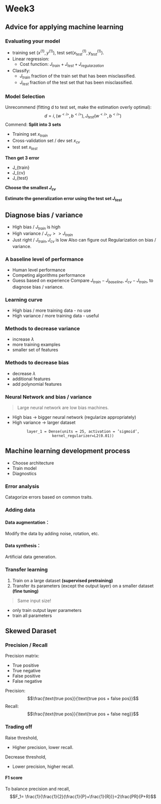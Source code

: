 # Week3 
## Advice for applying machine learning
### Evaluating your model
* training set $(x^{(1)},y^{(1)})$, test set$(x_{test}^{(1)},y_{test}^{(1)})$.
* Linear regression:
  * Cost function: $J_{train}+J_{test}+J_{regularzation}$
* Classify:
  * $J_{train}$ fraction of the train set that has been misclassified.
  * $J_{test}$ fraction of the test set that has been misclassified.

### Model Selection
Unrecommend (fitting d to test set, make the estimation overly optimal):
$$d=i, (w^{<i>},b^{<i>}), J_{test}(w^{<i>},b^{<i>})$$
Commend:
**Split into 3 sets**
* Training set $x_{train}$
* Cross-validation set / dev set $x_{cv}$
* test set $x_{test}$
  
**Then get 3 error**
* J_{train}
* J_{cv}
* J_{test}

**Choose the smallest $J_{cv}$**

**Estimate the generalization error using the test set $J_{test}$**

## Diagnose bias / variance
* High bias  / $J_{train}$ is high
* High variance / $J_{cv}>>J_{train}$
* Just right / $J_{train},J_{cv}$ is low
Also can figure out Regularization on bias / variance.

### A baseline level of performance
* Human level performance
* Competing algorithms performance
* Guess based on experience
Compare $J_{train}-J_{baseline}$, $J_{cv}-J_{train}$, to diagnose bias / variance.

### Learning curve
* High bias / more training data - no use
* High variance / more training data - useful

### Methods to decrease variance
* increase $\lambda$
* more training examples
* smaller set of features

### Methods to decrease bias
* decrease $\lambda$
* additional features
* add polynomial features

### Neural Network and bias / variance
> Large neural network are low bias machines.

* High bias -> bigger neural network (regularize appropriately)
* High variance -> larger dataset

$$\texttt{layer\_1 = Dense(units = 25, activation = 'sigmoid', kernel\_regularizer=L2(0.01))}
$$

## Machine learning development process
* Choose architecture
* Train model
* Diagnostics

### Error analysis
Catagorize errors based on common traits.

### Adding data
#### Data augmentation：
Modify the data by adding noise, rotation, etc.
#### Data synthesis：
Artificial data generation.

### Transfer learning
1. Train on a large dataset **(supervised pretraining)**
2. Transfer its parameters (except the output layer) on a smaller dataset **(fine tuning)**
> Same input size!
* only train output layer parameters
* train all parameters

## Skewed Daraset
### Precision / Recall
Precision matrix:
* True positive
* True negative
* False positive
* False negative

Precision:
$$\frac{\text{true pos}}{\text{true pos + false pos}}$$
Recall:
$$\frac{\text{true pos}}{\text{true pos + false neg}}$$

### Trading off
Raise threshold,
* Higher precision, lower recall.

Decrease threshold,
* Lower precision, higher recall.

#### F1 score
To balance precision and recall,
$$F_1= \frac{1}{\frac{1}{2}(\frac{1}{P}+\frac{1}{R})}=2\frac{PR}{P+R}$$

